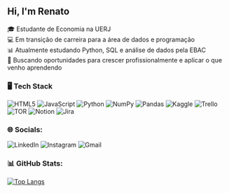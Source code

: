 ## Hi, I'm Renato 
🎓 Estudante de Economia na UERJ  
💻 Em transição de carreira para a área de dados e programação  
📊 Atualmente estudando Python, SQL e análise de dados pela EBAC  
🚀 Buscando oportunidades para crescer profissionalmente e aplicar o que venho aprendendo

### 🖥️ Tech Stack
![HTML5](https://img.shields.io/badge/html5-%23E34F26.svg?style=for-the-badge&logo=html5&logoColor=white) ![JavaScript](https://img.shields.io/badge/javascript-%23323330.svg?style=for-the-badge&logo=javascript&logoColor=%23F7DF1E) ![Python](https://img.shields.io/badge/python-3670A0?style=for-the-badge&logo=python&logoColor=ffdd54) ![NumPy](https://img.shields.io/badge/numpy-%23013243.svg?style=for-the-badge&logo=numpy&logoColor=white) ![Pandas](https://img.shields.io/badge/pandas-%23150458.svg?style=for-the-badge&logo=pandas&logoColor=white) ![Kaggle](https://img.shields.io/badge/Kaggle-035a7d?style=for-the-badge&logo=kaggle&logoColor=white) ![Trello](https://img.shields.io/badge/Trello-%23026AA7.svg?style=for-the-badge&logo=Trello&logoColor=white) ![TOR](https://img.shields.io/badge/tor-%237E4798.svg?style=for-the-badge&logo=tor-project&logoColor=white) ![Notion](https://img.shields.io/badge/Notion-%23000000.svg?style=for-the-badge&logo=notion&logoColor=white) 	![Jira](https://img.shields.io/badge/jira-%230A0FFF.svg?style=for-the-badge&logo=jira&logoColor=white)


### 🌐 Socials:
![LinkedIn](https://img.shields.io/badge/linkedin-%230077B5.svg?style=for-the-badge&logo=linkedin&logoColor=white(https://www.linkedin.com/in/renatoprestes/)) 	![Instagram](https://img.shields.io/badge/Instagram-%23E4405F.svg?style=for-the-badge&logo=Instagram&logoColor=white) ![Gmail](https://img.shields.io/badge/Gmail-D14836?style=for-the-badge&logo=gmail&logoColor=white)

### 📊 GitHub Stats:

[![Top Langs](https://github-readme-stats.vercel.app/api/top-langs/?username=anuraghazra&layout=compact_icons=true&theme=dark#gh-dark-mode-only)](https://github.com/anuraghazra/github-readme-stats#gh-dark-mode-only)
